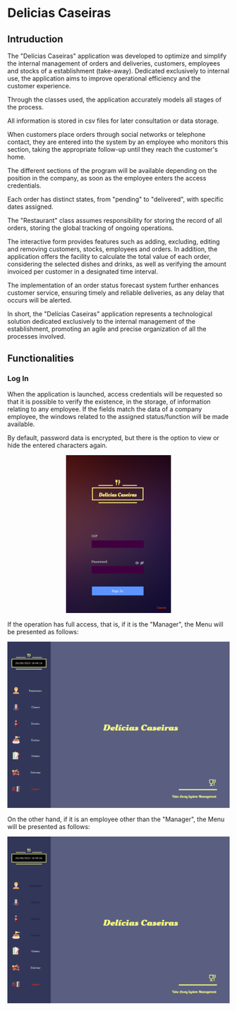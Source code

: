 # Delicias Caseiras


## Intruduction

The "Delícias Caseiras" application was developed to optimize and simplify the internal management of orders and deliveries, customers, employees and stocks of a establishment (take-away). Dedicated exclusively to internal use, the application aims to improve operational efficiency and the customer experience.

Through the classes used, the application accurately models all stages of the process.

All information is stored in csv files for later consultation or data storage.

When customers place orders through social networks or telephone contact, they are entered into the system by an employee who monitors this section, taking the appropriate follow-up until they reach the customer's home.

The different sections of the program will be available depending on the position in the company, as soon as the employee enters the access credentials.

Each order has distinct states, from "pending" to "delivered", with specific dates assigned.

The "Restaurant" class assumes responsibility for storing the record of all orders, storing the global tracking of ongoing operations.

The interactive form provides features such as adding, excluding, editing and removing customers, stocks, employees and orders. In addition, the application offers the facility to calculate the total value of each order, considering the selected dishes and drinks, as well as verifying the amount invoiced per customer in a designated time interval.

The implementation of an order status forecast system further enhances customer service, ensuring timely and reliable deliveries, as any delay that occurs will be alerted.

In short, the "Delícias Caseiras" application represents a technological solution dedicated exclusively to the internal management of the establishment, promoting an agile and precise organization of all the processes involved.


## Functionalities

### Log In

When the application is launched, access credentials will be requested so that it is possible to verify the existence, in the storage, of information relating to any employee. If the fields match the data of a company employee, the windows related to the assigned status/function will be made available.

By default, password data is encrypted, but there is the option to view or hide the entered characters again.

<div align="Center">
<img src = "imgDoc/login.png">
</div>

If the operation has full access, that is, if it is the "Manager", the Menu will be presented as follows:

<div align="Center">
<img src = "imgDoc/full.png">
</div>

On the other hand, if it is an employee other than the "Manager", the Menu will be presented as follows:

<div align="Center">
<img src = "imgDoc/limited.png">
</div>